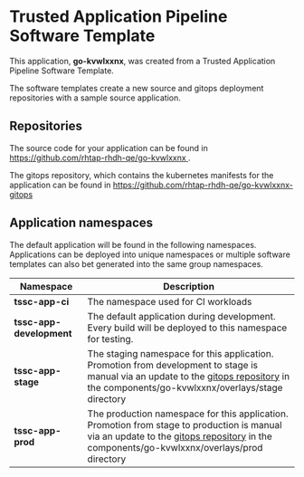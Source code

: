 # Trusted Application Pipeline Software Template

This application, **go-kvwlxxnx**, was created from a Trusted Application Pipeline Software Template.

The software templates create a new source and gitops deployment repositories with a sample source application. 

## Repositories

The source code for your application can be found in [https://github.com/rhtap-rhdh-qe/go-kvwlxxnx ](https://github.com/rhtap-rhdh-qe/go-kvwlxxnx ).
 
The gitops repository, which contains the kubernetes manifests for the application can be found in 
[https://github.com/rhtap-rhdh-qe/go-kvwlxxnx-gitops ](https://github.com/rhtap-rhdh-qe/go-kvwlxxnx-gitops ) 

## Application namespaces 

The default application will be found in the following namespaces. Applications can be deployed into unique namespaces or multiple software templates can also bet generated into the same group namespaces.  

|  Namespace   |  Description   |  
| -------- | -------- |
| **tssc-app-ci** | The namespace used for CI workloads |
| **tssc-app-development** | The default application during development. Every build will be deployed to this namespace for testing. |
| **tssc-app-stage** | The staging namespace for this application. Promotion from development to stage is manual via an update to the [gitops repository](https://github.com/rhtap-rhdh-qe/go-kvwlxxnx-gitops ) in the components/go-kvwlxxnx/overlays/stage directory |
| **tssc-app-prod** | The production namespace for this application. Promotion from stage to production is manual via an update to the [gitops repository](https://github.com/rhtap-rhdh-qe/go-kvwlxxnx-gitops ) in the components/go-kvwlxxnx/overlays/prod directory |